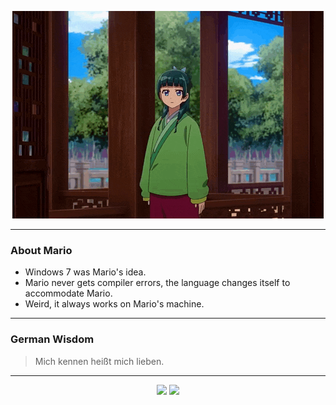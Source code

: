 <p align="center">
  <img src="assets/maomao.gif" />
</p>

---

### About Mario
- Windows 7 was Mario's idea.
- Mario never gets compiler errors, the language changes itself to accommodate Mario.
- Weird, it always works on Mario's machine.

---

### German Wisdom
> Mich kennen heißt mich lieben.

---

<p align="center">
  <a>
    <img height="180em" src="https://github-readme-stats-eight-theta.vercel.app/api?username=Torfkopp&show_icons=true&theme=dark&include_all_commits=true&count_private=true"/>
  </a>
  <a href="https://github.com/Torfkopp?tab=repositories">
    <img height="180em" src="https://github-readme-stats-eight-theta.vercel.app/api/top-langs/?username=torfkopp&layout=compact&theme=dark&langs_count=8&hide=java"/>
  </a>
</p>

